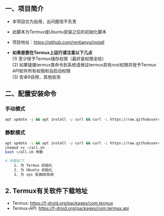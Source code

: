 ## 一、项目简介

- 本项目仅为自用，出问题改不负责   
- 此脚本为Termux或Ubuntu安装之后的初始化脚本  
- 项目地址：https://github.com/rentianyu/install   
 
- **如果是要在Termux上运行请注意以下几点**   
(1) 至少授予Termux储存权限（最好是权限全给）   
(2) 如果链接termux类命令到系统请保证termux具有root权限并授予Termux API软件所有权限和自启动权限   
(3) 安卓9自用，其他自测   

## 二、配置安装命令

### 手动模式

```bash
apt update -y && apt install -y curl && curl -L https://raw.githubusercontent.com/rentianyu/install/master/all.sh | bash
```

### 静默模式

```bash
apt update -y && apt install -y curl && curl -L https://raw.githubusercontent.com/rentianyu/install/master/all.sh > ~/all.sh
chomod +x ~/all.sh
bash ~/all.sh 参数

# 参数如下
    1. 为 Termux 初始化
    2. 为 Ubuntu 初始化
    3. 为 vps 安装DD系统

```

## 2. Termux有关软件下载地址

- Termux: https://f-droid.org/packages/com.termux
- Termux-API: https://f-droid.org/packages/com.termux.api
